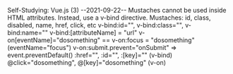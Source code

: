 Self-Studying:   Vue.js (3)
--2021-09-22--
Mustaches cannot be used inside HTML attributes. Instead, use a v-bind directive.
Mustaches: id, class, disabled, name, href, click, etc
v-bind:id="", v-bind:class="", v-bind:name=""
v-bind:[attributeName] = "url"
v-on[eventName]="dosomething"    ==    v-on:focus = "dosomething" (eventName="focus")
v-on:submit.prevent="onSubmit"    =>       event.preventDefault()
:href="", :id="", :[key]="" (v-bind)
@click="dosomething", @[key]="dosomething"  (v-on)